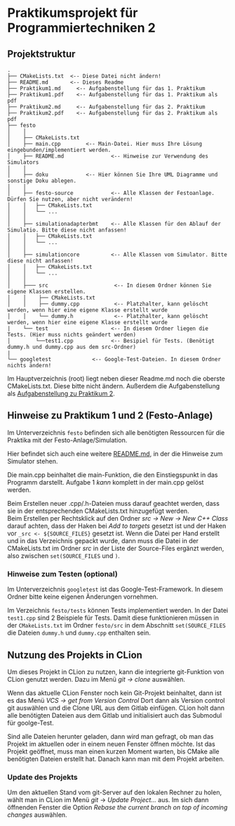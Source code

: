 # Praktikumsprojekt für Programmiertechniken 2

## Projektstruktur
<!-- prettier-ignore-start -->
    .
    ├── CMakeLists.txt  <-- Diese Datei nicht ändern!
    ├── README.md       <-- Dieses Readme
    ├── Praktikum1.md     <-- Aufgabenstellung für das 1. Praktikum
    ├── Praktikum1.pdf    <-- Aufgabenstellung für das 1. Praktikum als pdf
    ├── Praktikum2.md     <-- Aufgabenstellung für das 2. Praktikum
    ├── Praktikum2.pdf    <-- Aufgabenstellung für das 2. Praktikum als pdf
    ├── festo
    │    │
    │    ├── CMakeLists.txt
    │    ├── main.cpp        <-- Main-Datei. Hier muss Ihre Lösung eingebunden/implementiert werden.
    │    ├── README.md               <-- Hinweise zur Verwendung des Simulators    
    │    │
    │    ├── doku            <-- Hier können Sie Ihre UML Diagramme und sonstige Doku ablegen. 
    │    │
    │    ├── festo-source            <-- Alle Klassen der Festoanlage. Dürfen Sie nutzen, aber nicht verändern!    
    │    │   ├── CMakeLists.txt
    │    │   └── ...
    │    │
    │    ├── simulationadapterbmt    <-- Alle Klassen für den Ablauf der Simulatio. Bitte diese nicht anfassen!
    │    │   ├── CMakeLists.txt
    │    │   └── ...
    │    │
    │    ├── simulationcore          <-- Alle Klassen vom Simulator. Bitte diese nicht anfassen!
    │    │   ├── CMakeLists.txt
    │    │   └── ...
    │    │
    │    ├─── src                     <-- In diesem Ordner können Sie eigene Klassen erstellen.
    │    │    ├── CMakeLists.txt
    │    │    ├── dummy.cpp           <-- Platzhalter, kann gelöscht werden, wenn hier eine eigene Klasse erstellt wurde
    │    │    └── dummy.h             <-- Platzhalter, kann gelöscht werden, wenn hier eine eigene Klasse erstellt wurde
    |    └── test                    <-- In diesem Ordner liegen die Tests. (Hier muss nichts geändert werden)
    │        └──test1.cpp            <-- Besipiel für Tests. (Benötigt dummy.h und dummy.cpp aus dem src-Ordner)
    |
    └── googletest             <-- Google-Test-Dateien. In diesem Ordner nichts ändern!
<!-- prettier-ignore-end -->

Im Hauptverzeichnis (root) liegt neben dieser Readme.md noch die oberste CMakeLists.txt. Diese bitte nicht ändern.
Außerdem die Aufgabenstellung als [Aufgabenstellung zu Praktikum 2](Praktikum2.md).

## Hinweise zu Praktikum 1 und 2 (Festo-Anlage)

Im Unterverzeichnis `festo` befinden sich alle benötigten Ressourcen für die Praktika mit der Festo-Anlage/Simulation.

Hier befindet sich auch eine weitere [README.md](festo/README.md), in der die Hinweise zum Simulator stehen.

Die main.cpp beinhaltet die main-Funktion, die den Einstiegspunkt in das Programm darstellt.
Aufgabe 1 _kann_ komplett in der main.cpp gelöst werden.

Beim Erstellen neuer .cpp/.h-Dateien muss darauf geachtet werden, dass sie in der entsprechenden CMakeLists.txt hinzugefügt werden.     
Beim Erstellen per Rechtsklick auf den Ordner _src -> New -> New C++ Class_ darauf achten, dass der Haken bei _Add to targets_ gesetzt ist und der Haken vor ```_src <- ${SOURCE_FILES}``` gesetzt ist. Wenn die Datei per Hand erstellt und in das Verzeichnis gepackt wurde, dann muss die Datei in der CMakeLists.txt im Ordner _src_ in der Liste der Source-Files ergänzt werden, also zwischen ```set(SOURCE_FILES``` und ```)```.

### Hinweise zum Testen (optional)

Im Unterverzeichnis `googletest` ist das Google-Test-Framework. In diesem Ordner bitte keine eigenen Änderungen vornehmen.

Im Verzeichnis `festo/tests` können Tests implementiert werden. In der Datei `test1.cpp` sind 2 Beispiele für Tests.
Damit diese funktionieren müssen in der `CMakeLists.txt` im Ordner `festo/src` in dem Abschnitt `set(SOURCE_FILES` die Dateien `dummy.h` und `dummy.cpp` enthalten sein.

## Nutzung des Projekts in CLion
Um dieses Projekt in CLion zu nutzen, kann die integrierte git-Funktion von CLion genutzt werden. Dazu im Menü _git -> clone_ auswählen. 

Wenn das aktuelle CLion Fenster noch kein Git-Projekt beinhaltet, dann ist es das Menü _VCS -> get from Version Control_ Dort dann als Version control git auswählen und die Clone URL aus dem Gitlab einfügen. CLion holt dann alle benötigten Dateien aus dem Gitlab und initialisiert auch das Submodul für goolge-Test. 

Sind alle Dateien herunter geladen, dann wird man gefragt, ob man das Projekt im aktuellen oder in einem neuen Fenster öffnen möchte. Ist das Projekt geöffnet, muss man einen kurzen Moment warten, bis CMake alle benötigten Dateien erstellt hat. Danach kann man mit dem Projekt arbeiten.

### Update des Projekts
Um den aktuellen Stand vom git-Server auf den lokalen Rechner zu holen, wählt man in CLion im Menü _git_ -> _Update Project..._ aus. Im sich dann öffnenden Fenster die Option _Rebase the current branch on top of incoming changes_ auswählen.